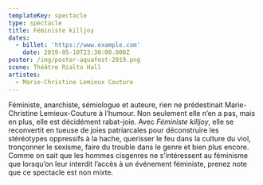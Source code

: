 ```yaml
---
templateKey: spectacle
type: spectacle
title: Féministe killjoy
dates:
  - billet: 'https://www.example.com'
    date: 2019-05-10T23:30:00.000Z
poster: /img/poster-aquafest-2019.png
scene: Théâtre Rialto Hall
artistes:
  - Marie-Christine Lemieux Couture
---
```

Féministe, anarchiste, sémiologue et auteure, rien ne prédestinait Marie-Christine Lemieux-Couture à l’humour. Non seulement elle n’en a pas, mais en plus, elle est décidément rabat-joie. Avec _Féministe killjoy_, elle se reconvertit en tueuse de joies patriarcales pour déconstruire les stéréotypes oppressifs à la hache, querisser le feu dans la culture du viol, tronçonner le sexisme, faire du trouble dans le genre et bien plus encore. Comme on sait que les hommes cisgenres ne s’intéressent au féminisme que lorsqu’on leur interdit l’accès à un événement féministe, prenez note que ce spectacle est non mixte.
